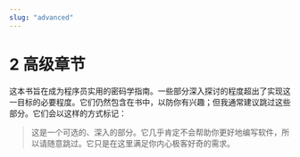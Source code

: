 ```yaml
---
slug: "advanced"
---
```


# 2 高级章节

这本书旨在成为程序员实用的密码学指南。一些部分深入探讨的程度超出了实现这一目标的必要程度。它们仍然包含在书中，以防你有兴趣；但我通常建议跳过这些部分。它们会以这样的方式标记：

> 这是一个可选的、深入的部分。它几乎肯定不会帮助你更好地编写软件，所以请随意跳过。它只是在这里满足你内心极客好奇的需求。

